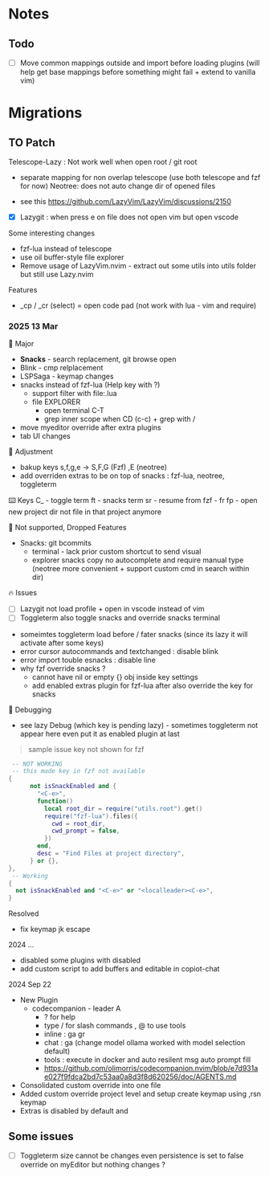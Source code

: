 # Notes

## Todo

- [ ] Move common mappings outside and import before loading plugins (will help get base mappings before something might fail + extend to vanilla vim)

# Migrations

## TO Patch

Telescope-Lazy : Not work well when open root / git root

- separate mapping for non overlap telescope (use both telescope and fzf for now)
  Neotree: does not auto change dir of opened files

- see this https://github.com/LazyVim/LazyVim/discussions/2150
- [x] Lazygit : when press e on file does not open vim but open vscode

Some interesting changes

- fzf-lua instead of telescope
- use oil buffer-style file explorer
- Remove usage of LazyVim.nvim - extract out some utils into utils folder but still use Lazy.nvim

Features

- \_cp / \_cr (select) = open code pad (not work with lua - vim and require)

### 2025 13 Mar

🎊 Major

- **Snacks** - search replacement, git browse open
- Blink - cmp relplacement
- LSPSaga - keymap changes
- snacks instead of fzf-lua (Help key with ?)
  - support filter with file:.lua
  - file EXPLORER
    - open terminal C-T
    - grep inner scope when CD (c-c) + grep with <space> /
- move myeditor override after extra plugins
- tab UI changes

🔧 Adjustment

- bakup keys s,f,g,e -> S,F,G (Fzf) ,E (neotree)
- add overriden extras to be on top of snacks : fzf-lua, neotree, toggleterm

⌨️ Keys
C\_ - toggle term
ft - snacks term
sr - resume from fzf - fr
fp - open new project dir not file in that project anymore

🚫 Not supported, Dropped Features

- Snacks: git bcommits
  - terminal - lack prior custom shortcut to send visual
  - explorer snacks copy no autocomplete and require manual type (neotree more convenient + support custom cmd in search within dir)

🔥 Issues

- [ ] Lazygit not load profile + open in vscode instead of vim
- [ ] Toggleterm also toggle snacks and override snacks terminal
- someimtes toggleterm load before / fater snacks (since its lazy it will activate after some keys)
- error cursor autocommands and textchanged : disable blink
- error import touble esnacks : disable line
- why fzf override snacks ?
  - cannot have nil or empty {} obj inside key settings
  - add enabled extras plugin for fzf-lua after also override the key for snacks

🐛 Debugging

- see lazy Debug (which key is pending lazy) - sometimes toggleterm not appear here even put it as enabled plugin at last

> sample issue key not shown for fzf

```lua
 -- NOT WORKING
 -- this made key in fzf not available
{
      not isSnackEnabled and {
        "<C-e>",
        function()
          local root_dir = require("utils.root").get()
          require("fzf-lua").files({
            cwd = root_dir,
            cwd_prompt = false,
          })
        end,
        desc = "Find Files at project directory",
      } or {},
},
 -- Working
{
  not isSnackEnabled and "<C-e>" or "<localleader><C-e>",
}

```

Resolved

- fix keymap jk escape

2024 ...

- disabled some plugins with disabled
- add custom script to add buffers and editable in copiot-chat

2024 Sep 22

- New Plugin
  - codecompanion - leader A
    - ? for help
    - type / for slash commands , @ to use tools
    - inline : ga gr
    - chat : ga (change model ollama worked with model selection default)
    - tools : execute in docker and auto resilent msg auto prompt fill
    - https://github.com/olimorris/codecompanion.nvim/blob/e7d931ae027f9fdca2bd7c53aa0a8d3f8d620256/doc/AGENTS.md
- Consolidated custom override into one file
- Added custom override project level and setup create keymap using ,rsn keymap
- Extras is disabled by default and

## Some issues

- [ ] Toggleterm size cannot be changes even persistence is set to false override on myEditor but nothing changes ?
